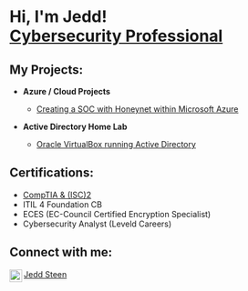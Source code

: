 <h1>Hi, I'm Jedd! <br/><a href="https://www.linkedin.com/in/jeddsteen/">Cybersecurity Professional</a></h1>

<h2>My Projects:</h2>

- <b>Azure / Cloud Projects</b>
  - [Creating a SOC with Honeynet within Microsoft Azure](https://github.com/je2dz/Azure-SOC)
  
- <b>Active Directory Home Lab</b>
  - [Oracle VirtualBox running Active Directory](https://)


<h2>Certifications:</h2>

- [CompTIA & (ISC)2](https://www.credly.com/users/jedd-steen/badges)
- ITIL 4 Foundation CB
- ECES (EC-Council Certified Encryption Specialist)
- Cybersecurity Analyst (Leveld Careers)
    

<h2> Connect with me:</h2>

[<img align="left" alt="jeddsteen | LinkedIn" width="22px" src="https://cdn.jsdelivr.net/npm/simple-icons@v3/icons/linkedin.svg" />][linkedin]

[linkedin]: https://www.linkedin.com/in/jeddsteen/

[Jedd Steen](https://www.jeddsteen.com)

